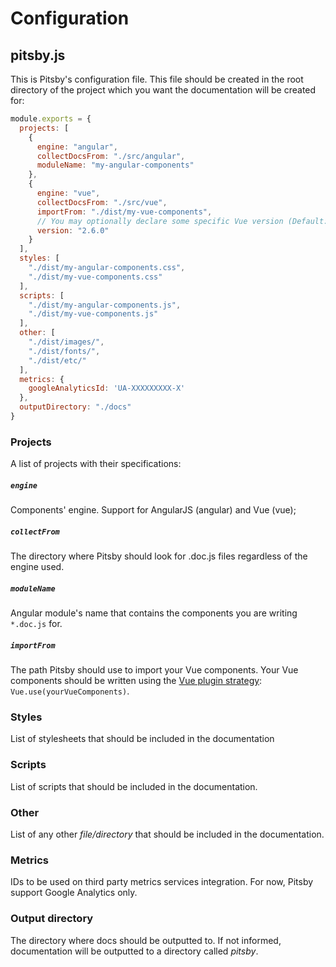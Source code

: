 # Configuration

## pitsby.js

This is Pitsby's configuration file. This file should be created in the root directory of the project which you want the documentation will be created for:

``` javascript
module.exports = {
  projects: [
    {
      engine: "angular",
      collectDocsFrom: "./src/angular",
      moduleName: "my-angular-components"
    },
    {
      engine: "vue",
      collectDocsFrom: "./src/vue",
      importFrom: "./dist/my-vue-components",
      // You may optionally declare some specific Vue version (Default: 2.5.13)
      version: "2.6.0" 
    }
  ],
  styles: [
    "./dist/my-angular-components.css",
    "./dist/my-vue-components.css"
  ],
  scripts: [
    "./dist/my-angular-components.js",
    "./dist/my-vue-components.js"
  ],
  other: [
    "./dist/images/",
    "./dist/fonts/",
    "./dist/etc/"
  ],
  metrics: {
    googleAnalyticsId: 'UA-XXXXXXXXX-X'
  },
  outputDirectory: "./docs"
}

```

### Projects
A list of projects with their specifications:

##### `engine`
Components' engine. Support for AngularJS (angular) and Vue (vue);

##### `collectFrom`
The directory where Pitsby should look for .doc.js files regardless of the engine used.

##### `moduleName`
Angular module's name that contains the components you are writing `*.doc.js` for.

##### `importFrom`
The path Pitsby should use to import your Vue components. Your Vue components should be written using the [Vue plugin strategy](https://vuejs.org/v2/guide/plugins.html): `Vue.use(yourVueComponents)`.

### Styles
List of stylesheets that should be included in the documentation

### Scripts
List of scripts that should be included in the documentation.

### Other
List of any other *file/directory* that should be included in the documentation.

### Metrics
IDs to be used on third party metrics services integration. For now, Pitsby support Google Analytics only.

### Output directory
The directory where docs should be outputted to. If not informed, documentation will be outputted to a directory called *pitsby*.

